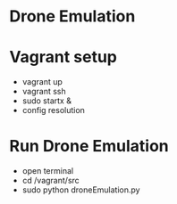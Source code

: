 # Drone Emulation

# Vagrant setup
 - vagrant up
 - vagrant ssh
 - sudo startx &
 - config resolution

# Run Drone Emulation
 - open terminal
 - cd /vagrant/src
 - sudo python droneEmulation.py
